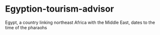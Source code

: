 # Egyption-tourism-advisor
Egypt, a country linking northeast Africa with the Middle East, dates to the time of the pharaohs
